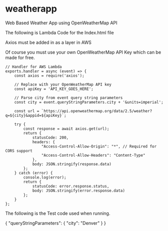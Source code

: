 # weatherapp
Web Based Weather App using OpenWeatherMap API



The following is Lambda Code for the Index.html file

Axios must be added in as a layer in AWS

Of course you must use your own OpenWeatherMap API Key which can be made for free.

    // Handler for AWS Lambda
    exports.handler = async (event) => {
        const axios = require('axios');

        // Replace with your OpenWeatherMap API key
        const apiKey = 'API_KEY_GOES_HERE';

        // Parse city from event query string parameters
        const city = event.queryStringParameters.city + '&units=imperial';

        const url = `https://api.openweathermap.org/data/2.5/weather?q=${city}&appid=${apiKey}`;

        try {
            const response = await axios.get(url);
            return {
                statusCode: 200,
                headers: {
                    "Access-Control-Allow-Origin": "*", // Required for CORS support
                    "Access-Control-Allow-Headers": "Content-Type"
                },
                body: JSON.stringify(response.data)
            };
        } catch (error) {
            console.log(error);
            return {
                statusCode: error.response.status,
                body: JSON.stringify(error.response.data)
            };
        }
    };





The following is the Test code used when running.

{
  "queryStringParameters": {
    "city": "Denver"
  }
}

